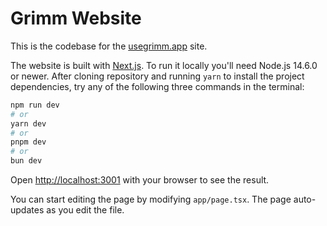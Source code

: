 # Grimm Website

This is the codebase for the [usegrimm.app](https://usegrimm.app) site.

The website is built with [Next.js](https://nextjs.org). To run it locally you'll need Node.js 14.6.0 or newer. After cloning repository and running `yarn` to install the project dependencies, try any of the following three commands in the terminal:

```bash
npm run dev
# or
yarn dev
# or
pnpm dev
# or
bun dev
```

Open [http://localhost:3001](http://localhost:3001) with your browser to see the result.

You can start editing the page by modifying `app/page.tsx`. The page auto-updates as you edit the file.
